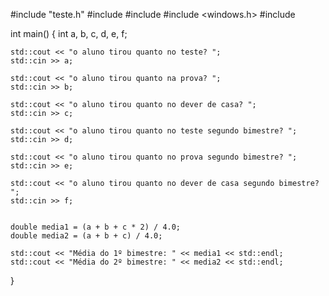 #include "teste.h"
#include <iostream>
#include <string>
#include <windows.h>
#include <limits>


int main()
{
	int a, b, c, d, e, f;


	std::cout << "o aluno tirou quanto no teste? ";
	std::cin >> a;

	std::cout << "o aluno tirou quanto na prova? ";
	std::cin >> b;

	std::cout << "o aluno tirou quanto no dever de casa? ";
	std::cin >> c;

	std::cout << "o aluno tirou quanto no teste segundo bimestre? ";
	std::cin >> d;

	std::cout << "o aluno tirou quanto no prova segundo bimestre? ";
	std::cin >> e;

	std::cout << "o aluno tirou quanto no dever de casa segundo bimestre? ";
	std::cin >> f;


	double media1 = (a + b + c * 2) / 4.0;
	double media2 = (a + b + c) / 4.0;

	std::cout << "Média do 1º bimestre: " << media1 << std::endl;
	std::cout << "Média do 2º bimestre: " << media2 << std::endl;





}
